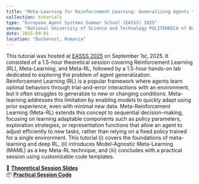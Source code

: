 ```yaml
---
title: "Meta-Learning for Reinforcement Learning: Generalizing Agents to Unseen Scenarios"
collection: tutorials
type: "European Agent Systems Summer School (EASSS) 2025"
venue: "National University of Science and Technology POLITEHNICA of Bucharest"
date: 2025-09-01
location: "Bucharest, Romania"
---
```

This tutorial was hosted at [EASSS 2025](https://easss.upb.ro) on September 1st, 2025. It consisted of a 1.5-hour theoretical session covering Reinforcement Learning (RL), Meta-Learning, and Meta-RL, followed by a 1.5-hour hands-on lab dedicated to exploring the problem of agent generalization.
<br>
Reinforcement Learning (RL) is a popular framework where agents learn optimal behaviors through trial-and-error interactions with an environment, but it often struggles to generalize to new or changing conditions. Meta-learning addresses this limitation by enabling models to quickly adapt using prior experience, even with minimal new data. Meta-Reinforcement Learning (Meta-RL) extends this concept to sequential decision-making, focusing on learning adaptable components such as policy parameters, exploration strategies, or representation functions that allow an agent to adjust efficiently to new tasks, rather than relying on a fixed policy trained for a single environment.
This tutorial (i) covers the foundations of meta-learning and deep RL, (ii) introduces Model-Agnostic Meta-Learning (MAML) as a key Meta-RL technique, and (iii) concludes with a practical session using customizable code templates.


📑 **[Theoretical Session Slides](https://gitlab.inria.fr/oanser/easss_2025_summer-school/-/blob/final/slides_theory_part.pdf?ref_type=heads)**
<br>
📦 **[Practical Session Code](https://gitlab.inria.fr/oanser/easss_2025_summer-school)**
